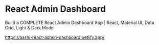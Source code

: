 # React Admin Dashboard

Build a COMPLETE React Admin Dashboard App | React, Material UI, Data Grid, Light & Dark Mode


https://aashi-react-admin-dashboard.netlify.app/
